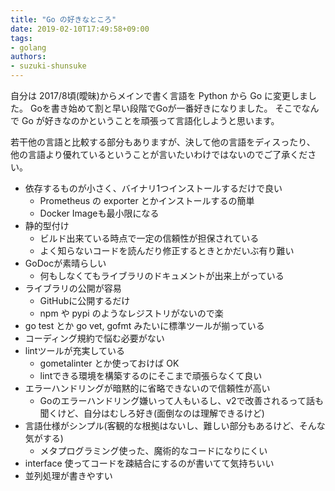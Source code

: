 ```yaml
---
title: "Go の好きなところ"
date: 2019-02-10T17:49:58+09:00
tags:
- golang
authors:
- suzuki-shunsuke
---
```


自分は 2017/8頃(曖昧)からメインで書く言語を Python から Go に変更しました。
Goを書き始めて割と早い段階でGoが一番好きになりました。
そこでなんで Go が好きなのかということを頑張って言語化しようと思います。

若干他の言語と比較する部分もありますが、決して他の言語をディスったり、
他の言語より優れているということが言いたいわけではないのでご了承ください。

* 依存するものが小さく、バイナリ1つインストールするだけで良い
  * Prometheus の exporter とかインストールするの簡単
  * Docker Imageも最小限になる
* 静的型付け
  * ビルド出来ている時点で一定の信頼性が担保されている
  * よく知らないコードを読んだり修正するときとかだいぶ有り難い
* GoDocが素晴らしい
  * 何もしなくてもライブラリのドキュメントが出来上がっている
* ライブラリの公開が容易
  * GitHubに公開するだけ
  * npm や pypi のようなレジストリがないので楽
* go test とか go vet, gofmt みたいに標準ツールが揃っている
* コーディング規約で悩む必要がない
* lintツールが充実している
  * gometalinter とか使っておけば OK
  * lintできる環境を構築するのにそこまで頑張らなくて良い
* エラーハンドリングが暗黙的に省略できないので信頼性が高い
  * Goのエラーハンドリング嫌いって人もいるし、v2で改善されるって話も聞くけど、自分はむしろ好き(面倒なのは理解できるけど)
* 言語仕様がシンプル(客観的な根拠はないし、難しい部分もあるけど、そんな気がする)
  * メタプログラミング使った、魔術的なコードになりにくい
* interface 使ってコードを疎結合にするのが書いてて気持ちいい
* 並列処理が書きやすい
